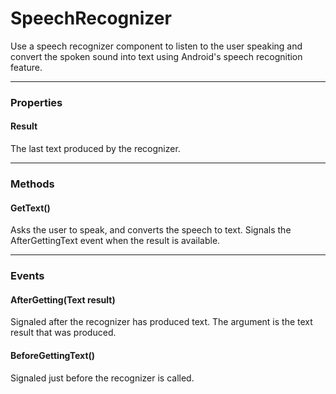 # SpeechRecognizer

Use a speech recognizer component to listen to the user speaking and convert the spoken sound into text using Android's speech recognition feature.

---

### Properties

#### Result

The last text produced by the recognizer.

---

### Methods

#### GetText()

Asks the user to speak, and converts the speech to text. Signals the AfterGettingText event when the result is available.

---

### Events

#### AfterGetting(Text result)

Signaled after the recognizer has produced text. The argument is the text result that was produced.

#### BeforeGettingText()

Signaled just before the recognizer is called.
